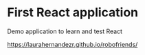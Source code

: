 # First React application

Demo application to learn and test React

https://laurahernandezr.github.io/robofriends/


